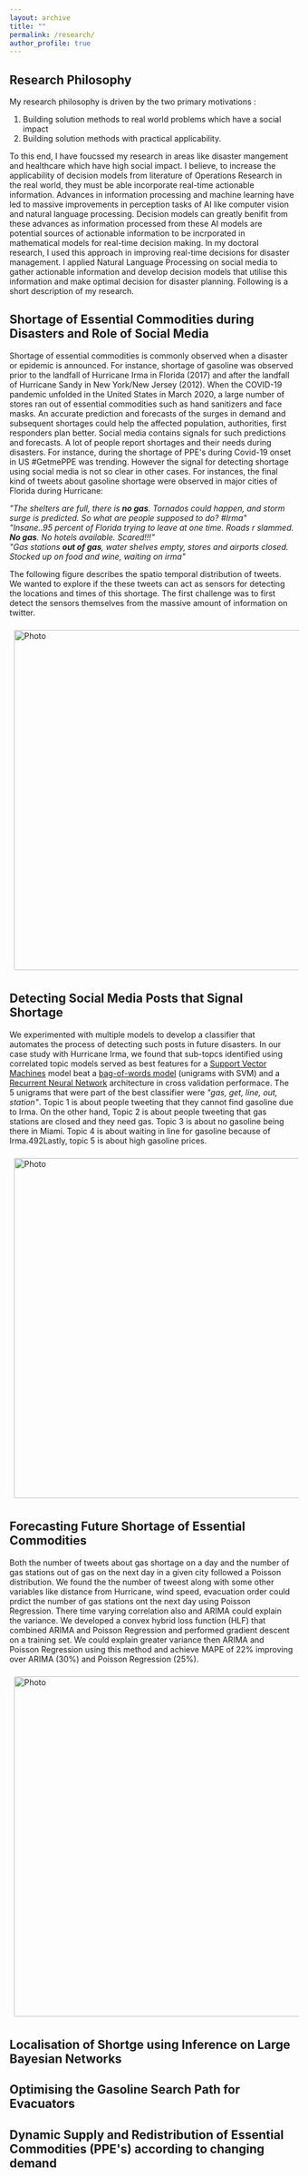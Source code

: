 ```yaml
---
layout: archive
title: ""
permalink: /research/
author_profile: true
---
```




## Research Philosophy

My research philosophy is driven by the two primary motivations :
1. Building solution methods to real world problems which have a social impact 
2. Building solution methods with practical applicability.

To this end, I have foucssed my research in areas like disaster mangement and healthcare which have high social impact. I believe, to increase the applicability of decision models from literature of Operations Research in the real world, they must be able incorporate real-time actionable information. Advances in information processing and machine learning have led to massive improvements in perception tasks of AI like computer vision and natural language processing. Decision models can greatly benifit from these advances as information processed from these AI models are potential sources of actionable information to be incrporated in mathematical models for real-time decision making. In my doctoral research, I used this approach in improving real-time decisions for disaster management. I applied Natural Language Processing on social media to gather actionable information and develop decision models that utilise this information and make optimal decision for disaster planning. Following is a short description of my research.

## Shortage of Essential Commodities during Disasters and Role of Social Media

Shortage of essential commodities is commonly observed when a disaster or epidemic is announced. For instance, shortage of gasoline was observed prior to the landfall of Hurricane Irma in Florida (2017) and  after  the  landfall  of  Hurricane  Sandy  in  New  York/New  Jersey (2012).  When the COVID-19 pandemic unfolded in the United States in March 2020, a large number of stores ran out of essential commodities such as hand sanitizers and face masks.  An accurate prediction and forecasts of the surges in demand and subsequent shortages could help the affected population, authorities, first responders plan better. Social media contains signals for such predictions and forecasts. A lot of people report shortages and their needs during disasters. For instance, during the shortage of PPE's during Covid-19 onset in US #GetmePPE was trending. However the signal for detecting shortage using social media is not so clear in other cases. For instances, the final kind of tweets about gasoline shortage were observed in major cities of Florida during Hurricane: <br />

*"The shelters are full, there is **no gas**. Tornados could happen, and storm surge is predicted. So what are people supposed to do? #Irma"*<br />
*"Insane..95 percent of Florida trying to leave at one time. Roads r slammed. **No gas**. No hotels available. Scared!!!"*<br />
*"Gas stations **out of gas**, water shelves empty, stores and airports closed. Stocked up on food and wine, waiting on irma"*

The following figure describes the spatio temporal distribution of tweets. We wanted to explore if the these tweets can act as sensors for detecting the locations and times of this shortage. The first challenge was to first detect the sensors themselves from the massive amount of information on twitter.

<img align="middle" src="https://akrm3008.github.io/images/web5.png?raw=true" alt="Photo" style="width: 600px; border-radius: 10px; padding: 8px 8px 8px 8px"/> 

## Detecting Social Media Posts that Signal Shortage

We experimented with multiple models to develop a classifier that automates the process of detecting such posts in future disasters. In our case study with Hurricane Irma, we found that sub-topcs identified using correlated topic models served as best features for a [Support Vector Machines](https://github.com/akrm3008/gasoline/blob/master/tweet_classification.R) model beat a [bag-of-words model](https://github.com/akrm3008/gasoline/blob/master/tweet_classification.R) (unigrams with SVM) and a [Recurrent Neural Network](https://github.com/akrm3008/deep-gasoline) architecture in cross validation performace. The 5 unigrams that were part of the best classifier were *"gas, get, line, out, station"*. Topic 1 is about people tweeting that they cannot find gasoline due to Irma. On the other hand, Topic 2 is about people tweeting that gas stations are closed and they need gas. Topic 3 is about no gasoline being there in Miami. Topic 4 is about waiting in line for gasoline because of Irma.492Lastly, topic 5 is about high gasoline prices.

<img align="middle" src="https://akrm3008.github.io/images/web4.png?raw=true" alt="Photo" style="width: 600px; border-radius: 10px; padding: 8px 8px 8px 8px"/> 

## Forecasting Future Shortage of Essential Commodities

Both the number of tweets about gas shortage on a day and the number of gas stations out of gas on the next day in a given city followed a Poisson distribution. We found the the number of tweest along with some other variables like distance from Hurricane, wind speed, evacuation order could prdict the number of gas stations ont the next day using Poisson Regression. There time varying correlation also and ARIMA could explain the variance. We developed a convex hybrid loss function (HLF) that combined ARIMA and Poisson Regression and performed gradient descent on a training set. We could explain greater variance then ARIMA and Poisson Regression using this method and achieve MAPE of 22% improving over ARIMA (30%) and Poisson Regression (25%).

<img align="middle" src="https://akrm3008.github.io/images/web8.png?raw=true" alt="Photo" style="width: 600px; border-radius: 10px; padding: 8px 8px 8px 8px"/> 


## Localisation of Shortge using Inference on Large Bayesian Networks






## Optimising the Gasoline Search Path for Evacuators 





## Dynamic Supply and Redistribution of Essential Commodities (PPE's) according to changing demand


